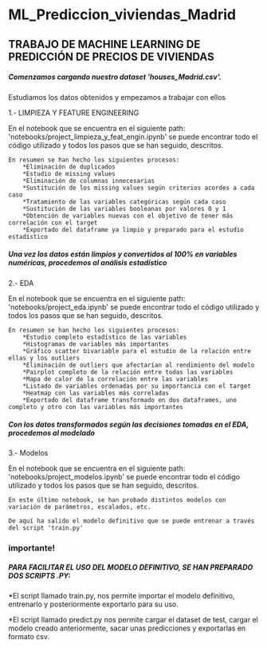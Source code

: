 # ML_Prediccion_viviendas_Madrid

## TRABAJO DE MACHINE LEARNING DE PREDICCIÓN DE PRECIOS DE VIVIENDAS

##### Comenzamos cargando nuestro dataset 'houses_Madrid.csv'.

Estudiamos los datos obtenidos y empezamos a trabajar con ellos

1.- LIMPIEZA Y FEATURE ENGINEERING

En el notebook que se encuentra en el siguiente path: 'notebooks/project_limpieza_y_feat_engin.ipynb' se puede encontrar todo el código utilizado y todos los pasos que se han seguido, descritos.

    En resumen se han hecho los siguientes procesos:
        *Eliminación de duplicados
        *Estudio de missing values 
        *Eliminación de columnas innecesarias
        *Sustitución de los missing values según criterios acordes a cada caso
        *Tratamiento de las variables categóricas según cada caso
        *Sustitución de las variables booleanas por valores 0 y 1
        *Obtención de variables nuevas con el objetivo de tener más correlación con el target
        *Exportado del dataframe ya limpio y preparado para el estudio estadístico
        
        
##### Una vez los datos están limpios y convertidos al 100% en variables numéricas, procedemos al análisis estadístico
2.- EDA

En el notebook que se encuentra en el siguiente path: 'notebooks/project_eda.ipynb' se puede encontrar todo el código utilizado y todos los pasos que se han seguido, descritos.

    En resumen se han hecho los siguientes procesos:
        *Estudio completo estadístico de las variables
        *Histogramas de variables más importantes
        *Gráfico scatter bivariable para el estudio de la relación entre ellas y los outliers
        *Eliminación de outliers que afectarían al rendimiento del modelo
        *Pairplot completo de la relación entre todas las variables
        *Mapa de calor de la correlación entre las variables
        *Listado de variables ordenadas por su importancia con el target
        *Heatmap con las variables más correladas
        *Exportado del dataframe transformado en dos dataframes, uno completo y otro con las variables más importantes
        
        
##### Con los datos transformados según las decisiones tomadas en el EDA, procedemos al modelado
3.- Modelos

En el notebook que se encuentra en el siguiente path: 'notebooks/project_modelos.ipynb' se puede encontrar todo el código utilizado y todos los pasos que se han seguido, descritos.

    En este último notebook, se han probado distintos modelos con variación de parámetros, escalados, etc.
    
    De aquí ha salido el modelo definitivo que se puede entrenar a través del script 'train.py'
    
### importante!

##### PARA FACILITAR EL USO DEL MODELO DEFINITIVO, SE HAN PREPARADO DOS SCRIPTS .PY:

*El script llamado train.py, nos permite importar el modelo definitivo, entrenarlo y posteriormente exportarlo para su uso.

*El script llamado predict.py nos permite cargar el dataset de test, cargar el modelo creado anteriormente, sacar unas predicciones
y exportarlas en formato csv.
